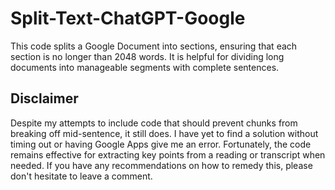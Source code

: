 # Split-Text-ChatGPT-Google
This code splits a Google Document into sections, ensuring that each section is no longer than 2048 words. It is helpful for dividing long documents into manageable segments with complete sentences.

## Disclaimer
Despite my attempts to include code that should prevent chunks from breaking off mid-sentence, it still does. I have yet to find a solution without timing out or having Google Apps give me an error. Fortunately, the code remains effective for extracting key points from a reading or transcript when needed. If you have any recommendations on how to remedy this, please don't hesitate to leave a comment.
